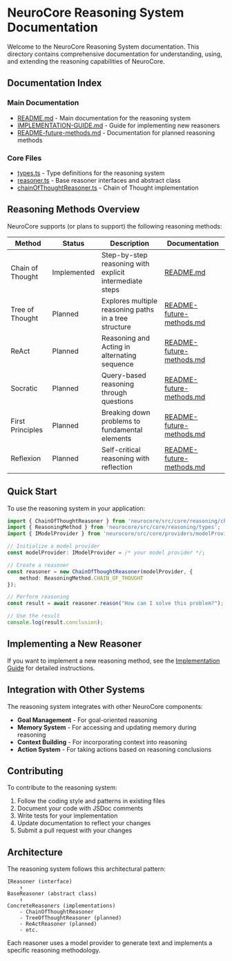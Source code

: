 # NeuroCore Reasoning System Documentation

Welcome to the NeuroCore Reasoning System documentation. This directory contains comprehensive documentation for understanding, using, and extending the reasoning capabilities of NeuroCore.

## Documentation Index

### Main Documentation
- [README.md](./README.md) - Main documentation for the reasoning system
- [IMPLEMENTATION-GUIDE.md](./IMPLEMENTATION-GUIDE.md) - Guide for implementing new reasoners
- [README-future-methods.md](./README-future-methods.md) - Documentation for planned reasoning methods

### Core Files
- [types.ts](./types.ts) - Type definitions for the reasoning system
- [reasoner.ts](./reasoner.ts) - Base reasoner interfaces and abstract class
- [chainOfThoughtReasoner.ts](./chainOfThoughtReasoner.ts) - Chain of Thought implementation

## Reasoning Methods Overview

NeuroCore supports (or plans to support) the following reasoning methods:

| Method | Status | Description | Documentation |
|--------|--------|-------------|---------------|
| Chain of Thought | Implemented | Step-by-step reasoning with explicit intermediate steps | [README.md](./README.md#chain-of-thought-reasoner) |
| Tree of Thought | Planned | Explores multiple reasoning paths in a tree structure | [README-future-methods.md](./README-future-methods.md#tree-of-thought-tot) |
| ReAct | Planned | Reasoning and Acting in alternating sequence | [README-future-methods.md](./README-future-methods.md#react-reasoning--acting) |
| Socratic | Planned | Query-based reasoning through questions | [README-future-methods.md](./README-future-methods.md#socratic-method) |
| First Principles | Planned | Breaking down problems to fundamental elements | [README-future-methods.md](./README-future-methods.md#first-principles-reasoning) |
| Reflexion | Planned | Self-critical reasoning with reflection | [README-future-methods.md](./README-future-methods.md#reflexion) |

## Quick Start

To use the reasoning system in your application:

```typescript
import { ChainOfThoughtReasoner } from 'neurocore/src/core/reasoning/chainOfThoughtReasoner';
import { ReasoningMethod } from 'neurocore/src/core/reasoning/types';
import { IModelProvider } from 'neurocore/src/core/providers/modelProvider';

// Initialize a model provider
const modelProvider: IModelProvider = /* your model provider */;

// Create a reasoner
const reasoner = new ChainOfThoughtReasoner(modelProvider, {
    method: ReasoningMethod.CHAIN_OF_THOUGHT
});

// Perform reasoning
const result = await reasoner.reason("How can I solve this problem?");

// Use the result
console.log(result.conclusion);
```

## Implementing a New Reasoner

If you want to implement a new reasoning method, see the [Implementation Guide](./IMPLEMENTATION-GUIDE.md) for detailed instructions.

## Integration with Other Systems

The reasoning system integrates with other NeuroCore components:

- **Goal Management** - For goal-oriented reasoning
- **Memory System** - For accessing and updating memory during reasoning
- **Context Building** - For incorporating context into reasoning
- **Action System** - For taking actions based on reasoning conclusions

## Contributing

To contribute to the reasoning system:

1. Follow the coding style and patterns in existing files
2. Document your code with JSDoc comments
3. Write tests for your implementation
4. Update documentation to reflect your changes
5. Submit a pull request with your changes

## Architecture

The reasoning system follows this architectural pattern:

```
IReasoner (interface)
    ↑
BaseReasoner (abstract class)
    ↑
ConcreteReasoners (implementations)
    - ChainOfThoughtReasoner
    - TreeOfThoughtReasoner (planned)
    - ReActReasoner (planned)
    - etc.
```

Each reasoner uses a model provider to generate text and implements a specific reasoning methodology. 